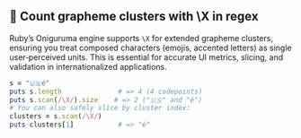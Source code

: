 ## 📏 Count grapheme clusters with \X in regex

Ruby’s Oniguruma engine supports `\X` for extended grapheme clusters, ensuring you treat composed characters (emojis, accented letters) as single user‑perceived units. This is essential for accurate UI metrics, slicing, and validation in internationalized applications.

```ruby
s = "🇺🇸é"
puts s.length              # => 4 (4 codepoints)
puts s.scan(/\X/).size    # => 2 ("🇺🇸" and "é")
# You can also safely slice by cluster index:
clusters = s.scan(/\X/)
puts clusters[1]           # => "é"
```